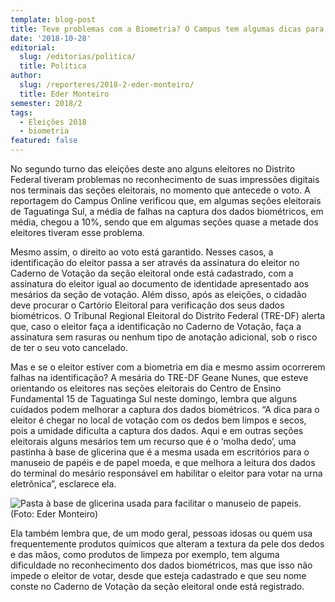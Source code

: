 ```yaml
---
template: blog-post
title: Teve problemas com a Biometria? O Campus tem algumas dicas para você
date: '2018-10-28'
editorial:
  slug: /editorias/politica/
  title: Política
author:
  slug: /reporteres/2018-2-eder-monteiro/
  title: Eder Monteiro
semester: 2018/2
tags:
  - Eleições 2018
  - biometria
featured: false
---
```

No segundo turno das eleições deste ano alguns eleitores no Distrito Federal tiveram problemas no reconhecimento de suas impressões digitais nos terminais das seções eleitorais, no momento que antecede o voto. A reportagem do Campus Online verificou que, em algumas seções eleitorais de Taguatinga Sul, a média de falhas na captura dos dados biométricos, em média, chegou a 10%, sendo que em algumas seções quase a metade dos eleitores tiveram esse problema.

Mesmo assim, o direito ao voto está garantido. Nesses casos, a identificação do eleitor passa a ser através da assinatura do eleitor no Caderno de Votação da seção eleitoral onde está cadastrado, com a assinatura do eleitor igual ao documento de identidade apresentado aos mesários da seção de votação. Além disso, após as eleições, o cidadão deve procurar o Cartório Eleitoral para verificação dos seus dados biométricos. O Tribunal Regional Eleitoral do Distrito Federal (TRE-DF) alerta que, caso o eleitor faça a identificação no Caderno de Votação, faça a assinatura sem rasuras ou nenhum tipo de anotação adicional, sob o risco de ter o seu voto cancelado.

Mas e se o eleitor estiver com a biometria em dia e mesmo assim ocorrerem falhas na identificação? A mesária do TRE-DF Geane Nunes, que esteve orientando os eleitores nas seções eleitorais do Centro de Ensino Fundamental 15 de Taguatinga Sul neste domingo, lembra que alguns cuidados podem melhorar a captura dos dados biométricos. “A dica para o eleitor é chegar no local de votação com os dedos bem limpos e secos, pois a umidade dificulta a captura dos dados. Aqui e em outras seções eleitorais alguns mesários tem um recurso que é o ‘molha dedo’, uma pastinha à base de glicerina que é a mesma usada em escritórios para o manuseio de papéis e de papel moeda, e que melhora a leitura dos dados do terminal do mesário responsável em habilitar o eleitor para votar na urna eletrônica”, esclarece ela. 

![Pasta à base de glicerina usada para facilitar o manuseio de papeis. (Foto: Eder Monteiro)](/uploads/pasta.jpg)

Ela também lembra que, de um modo geral, pessoas idosas ou quem usa frequentemente produtos químicos que alteram a textura da pele dos dedos e das mãos, como produtos de limpeza por exemplo, tem alguma dificuldade no reconhecimento dos dados biométricos, mas que isso não impede o eleitor de votar, desde que esteja cadastrado e que seu nome conste no Caderno de Votação da seção eleitoral onde está registrado.
